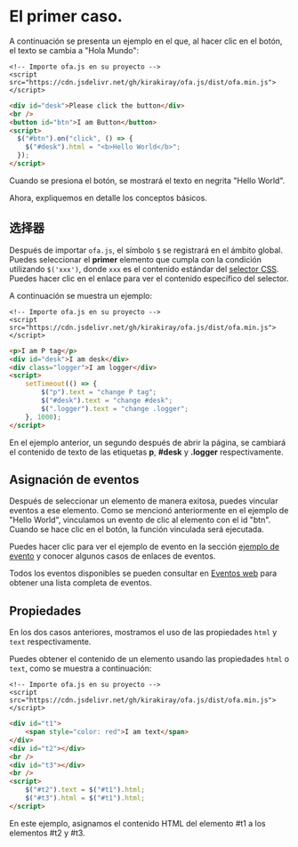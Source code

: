 # El primer caso.

A continuación se presenta un ejemplo en el que, al hacer clic en el botón, el texto se cambia a "Hola Mundo":

<html-viewer>

```
<!-- Importe ofa.js en su proyecto -->
<script src="https://cdn.jsdelivr.net/gh/kirakiray/ofa.js/dist/ofa.min.js"></script>
```

```html
<div id="desk">Please click the button</div>
<br />
<button id="btn">I am Button</button>
<script>
  $("#btn").on("click", () => {
    $("#desk").html = "<b>Hello World</b>";
  });
</script>
```

</html-viewer>

Cuando se presiona el botón, se mostrará el texto en negrita "Hello World".

Ahora, expliquemos en detalle los conceptos básicos.

## 选择器

Después de importar `ofa.js`, el símbolo `$` se registrará en el ámbito global. Puedes seleccionar el **primer** elemento que cumpla con la condición utilizando `$('xxx')`, donde `xxx` es el contenido estándar del [selector CSS](https://developer.mozilla.org/es/docs/Web/CSS/Selectores_CSS). Puedes hacer clic en el enlace para ver el contenido específico del selector.

A continuación se muestra un ejemplo:

<html-viewer>

```
<!-- Importe ofa.js en su proyecto -->
<script src="https://cdn.jsdelivr.net/gh/kirakiray/ofa.js/dist/ofa.min.js"></script>
```

```html
<p>I am P tag</p>
<div id="desk">I am desk</div>
<div class="logger">I am logger</div>
<script>
    setTimeout(() => {
        $("p").text = "change P tag";
        $("#desk").text = "change #desk";
        $(".logger").text = "change .logger";
    }, 1000);
</script>
```

</html-viewer>

En el ejemplo anterior, un segundo después de abrir la página, se cambiará el contenido de texto de las etiquetas **p**, **#desk** y **.logger** respectivamente.

## Asignación de eventos

Después de seleccionar un elemento de manera exitosa, puedes vincular eventos a ese elemento. Como se mencionó anteriormente en el ejemplo de "Hello World", vinculamos un evento de clic al elemento con el id "btn". Cuando se hace clic en el botón, la función vinculada será ejecutada.

Puedes hacer clic para ver el ejemplo de evento en la sección [ejemplo de evento](./example-event.md) y conocer algunos casos de enlaces de eventos.

Todos los eventos disponibles se pueden consultar en [Eventos web](https://developer.mozilla.org/en-US/docs/Web/Events) para obtener una lista completa de eventos.

## Propiedades

En los dos casos anteriores, mostramos el uso de las propiedades `html` y `text` respectivamente.

Puedes obtener el contenido de un elemento usando las propiedades `html` o `text`, como se muestra a continuación:

<html-viewer>

```
<!-- Importe ofa.js en su proyecto -->
<script src="https://cdn.jsdelivr.net/gh/kirakiray/ofa.js/dist/ofa.min.js"></script>
```

```html
<div id="t1">
    <span style="color: red">I am text</span>
</div>
<div id="t2"></div>
<br />
<div id="t3"></div>
<br />
<script>
    $("#t2").text = $("#t1").html;
    $("#t3").html = $("#t1").html;
</script>
```

</html-viewer>

En este ejemplo, asignamos el contenido HTML del elemento #t1 a los elementos #t2 y #t3.
